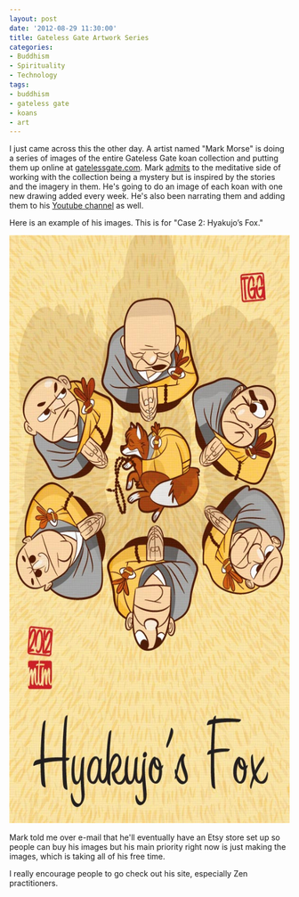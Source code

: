 ```yaml
---
layout: post
date: '2012-08-29 11:30:00'
title: Gateless Gate Artwork Series
categories:
- Buddhism
- Spirituality
- Technology
tags:
- buddhism
- gateless gate
- koans
- art
---
```


I just came across this the other day. A artist named "Mark Morse" is doing a series of images of the entire Gateless Gate koan collection and putting them up online at [gatelessgate.com](http://www.thegatelessgate.com). Mark [admits](http://www.thegatelessgate.com/about/) to the meditative side of working with the collection being a mystery but is inspired by the stories and the imagery in them. He's going to do an image of each koan with one new drawing added every week. He's also been narrating them and adding them to his [Youtube channel](http://www.youtube.com/user/mtmorse) as well. 

Here is an example of his images. This is for "Case 2: Hyakujo’s Fox."

<p style="text-align:center"><a href="http://www.thegatelessgate.com/archive/case-2/"><img src="/images/case2.jpg" width="600" height="1055"></a></p>

Mark told me over e-mail that he'll eventually have an Etsy store set up so people can buy his images but his main priority right now is just making the images, which is taking all of his free time.

I really encourage people to go check out his site, especially Zen practitioners.